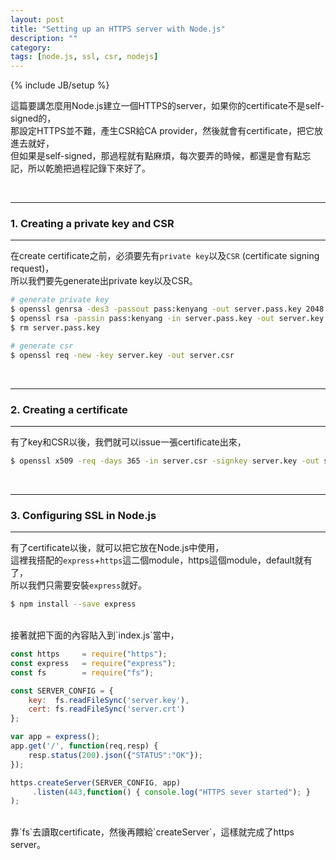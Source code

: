 ```yaml
---
layout: post
title: "Setting up an HTTPS server with Node.js"
description: ""
category: 
tags: [node.js, ssl, csr, nodejs]
---
```

{% include JB/setup %}



這篇要講怎麼用Node.js建立一個HTTPS的server，如果你的certificate不是self-signed的，</br>
那設定HTTPS並不難，產生CSR給CA provider，然後就會有certificate，把它放進去就好，</br>
但如果是self-signed，那過程就有點麻煩，每次要弄的時候，都還是會有點忘記，所以乾脆把過程記錄下來好了。</br>


</br>

---
### 1. Creating a private key and CSR
---

在create certificate之前，必須要先有`private key`以及`CSR` (certificate signing request)，</br>
所以我們要先generate出private key以及CSR。

```bash
# generate private key
$ openssl genrsa -des3 -passout pass:kenyang -out server.pass.key 2048
$ openssl rsa -passin pass:kenyang -in server.pass.key -out server.key
$ rm server.pass.key

# generate csr
$ openssl req -new -key server.key -out server.csr
```

</br>

<!--more-->

---
### 2. Creating a certificate
---

有了key和CSR以後，我們就可以issue一張certificate出來，

```bash
$ openssl x509 -req -days 365 -in server.csr -signkey server.key -out server.crt
```

</br>


---
### 3. Configuring SSL in Node.js
---

有了certificate以後，就可以把它放在Node.js中使用，</br>
這裡我搭配的`express`+`https`這二個module，https這個module，default就有了，</br>
所以我們只需要安裝`express`就好。

```bash
$ npm install --save express
```

</br>
接著就把下面的內容貼入到`index.js`當中，

```javascript
const https     = require("https");
const express   = require("express");
const fs        = require("fs");

const SERVER_CONFIG = {
    key:  fs.readFileSync('server.key'),
    cert: fs.readFileSync('server.crt')
};

var app = express();
app.get('/', function(req,resp) {
    resp.status(200).json({"STATUS":"OK"});
});

https.createServer(SERVER_CONFIG, app)
     .listen(443,function() { console.log("HTTPS sever started"); }
);
```

</br>
靠`fs`去讀取certificate，然後再餵給`createServer`，這樣就完成了https server。</br>

</br>
</br>
</br>
</br>

